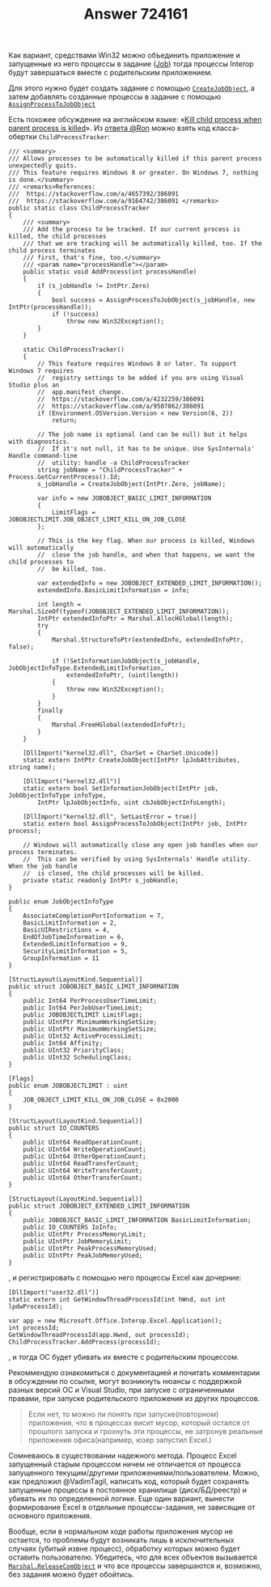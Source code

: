 ﻿---
title: "Answer 724161"
se.owner.user_id: 178556
se.owner.display_name: "default locale"
se.owner.link: "https://ru.stackoverflow.com/users/178556/default-locale"
se.answer_id: 724161
se.question_id: 722795
se.post_type: answer
se.score: 6
se.is_accepted: False
---
<p>Как вариант, средствами Win32 можно объединить приложение и запущенные из него процессы в задание (<a href="https://msdn.microsoft.com/en-us/library/windows/desktop/ms684161(v=vs.85).aspx" rel="noreferrer">Job</a>) тогда процессы Interop будут завершаться вместе с родительским приложением.</p>

<p>Для этого нужно будет создать задание с помощью <a href="https://msdn.microsoft.com/en-us/library/ms682409(VS.85).aspx" rel="noreferrer"><code>CreateJobObject</code></a>, а затем добавлять созданные процессы в задание с помощью <a href="https://msdn.microsoft.com/en-us/library/ms681949(v=vs.85).aspx" rel="noreferrer"><code>AssignProcessToJobObject</code></a></p>

<p>Есть похожее обсуждение на английском языке: «<a href="https://stackoverflow.com/questions/3342941/kill-child-process-when-parent-process-is-killed">Kill child process when parent process is killed</a>». Из <a href="https://stackoverflow.com/questions/3342941/kill-child-process-when-parent-process-is-killed#37034966">ответа @Ron</a> можно взять код класса-обертки <code>ChildProcessTracker</code>:</p>

<pre><code>/// &lt;summary&gt;
/// Allows processes to be automatically killed if this parent process unexpectedly quits.
/// This feature requires Windows 8 or greater. On Windows 7, nothing is done.&lt;/summary&gt;
/// &lt;remarks&gt;References:
///  https://stackoverflow.com/a/4657392/386091
///  https://stackoverflow.com/a/9164742/386091 &lt;/remarks&gt;
public static class ChildProcessTracker
{
    /// &lt;summary&gt;
    /// Add the process to be tracked. If our current process is killed, the child processes
    /// that we are tracking will be automatically killed, too. If the child process terminates
    /// first, that's fine, too.&lt;/summary&gt;
    /// &lt;param name="processHandle"&gt;&lt;/param&gt;
    public static void AddProcess(int processHandle)
    {
        if (s_jobHandle != IntPtr.Zero)
        {
            bool success = AssignProcessToJobObject(s_jobHandle, new IntPtr(processHandle));
            if (!success)
                throw new Win32Exception();
        }
    }

    static ChildProcessTracker()
    {
        // This feature requires Windows 8 or later. To support Windows 7 requires
        //  registry settings to be added if you are using Visual Studio plus an
        //  app.manifest change.
        //  https://stackoverflow.com/a/4232259/386091
        //  https://stackoverflow.com/a/9507862/386091
        if (Environment.OSVersion.Version &lt; new Version(6, 2))
            return;

        // The job name is optional (and can be null) but it helps with diagnostics.
        //  If it's not null, it has to be unique. Use SysInternals' Handle command-line
        //  utility: handle -a ChildProcessTracker
        string jobName = "ChildProcessTracker" + Process.GetCurrentProcess().Id;
        s_jobHandle = CreateJobObject(IntPtr.Zero, jobName);

        var info = new JOBOBJECT_BASIC_LIMIT_INFORMATION
        {
            LimitFlags = JOBOBJECTLIMIT.JOB_OBJECT_LIMIT_KILL_ON_JOB_CLOSE
        };

        // This is the key flag. When our process is killed, Windows will automatically
        //  close the job handle, and when that happens, we want the child processes to
        //  be killed, too.

        var extendedInfo = new JOBOBJECT_EXTENDED_LIMIT_INFORMATION();
        extendedInfo.BasicLimitInformation = info;

        int length = Marshal.SizeOf(typeof(JOBOBJECT_EXTENDED_LIMIT_INFORMATION));
        IntPtr extendedInfoPtr = Marshal.AllocHGlobal(length);
        try
        {
            Marshal.StructureToPtr(extendedInfo, extendedInfoPtr, false);

            if (!SetInformationJobObject(s_jobHandle, JobObjectInfoType.ExtendedLimitInformation,
                extendedInfoPtr, (uint)length))
            {
                throw new Win32Exception();
            }
        }
        finally
        {
            Marshal.FreeHGlobal(extendedInfoPtr);
        }
    }

    [DllImport("kernel32.dll", CharSet = CharSet.Unicode)]
    static extern IntPtr CreateJobObject(IntPtr lpJobAttributes, string name);

    [DllImport("kernel32.dll")]
    static extern bool SetInformationJobObject(IntPtr job, JobObjectInfoType infoType,
        IntPtr lpJobObjectInfo, uint cbJobObjectInfoLength);

    [DllImport("kernel32.dll", SetLastError = true)]
    static extern bool AssignProcessToJobObject(IntPtr job, IntPtr process);

    // Windows will automatically close any open job handles when our process terminates.
    //  This can be verified by using SysInternals' Handle utility. When the job handle
    //  is closed, the child processes will be killed.
    private static readonly IntPtr s_jobHandle;
}

public enum JobObjectInfoType
{
    AssociateCompletionPortInformation = 7,
    BasicLimitInformation = 2,
    BasicUIRestrictions = 4,
    EndOfJobTimeInformation = 6,
    ExtendedLimitInformation = 9,
    SecurityLimitInformation = 5,
    GroupInformation = 11
}

[StructLayout(LayoutKind.Sequential)]
public struct JOBOBJECT_BASIC_LIMIT_INFORMATION
{
    public Int64 PerProcessUserTimeLimit;
    public Int64 PerJobUserTimeLimit;
    public JOBOBJECTLIMIT LimitFlags;
    public UIntPtr MinimumWorkingSetSize;
    public UIntPtr MaximumWorkingSetSize;
    public UInt32 ActiveProcessLimit;
    public Int64 Affinity;
    public UInt32 PriorityClass;
    public UInt32 SchedulingClass;
}

[Flags]
public enum JOBOBJECTLIMIT : uint
{
    JOB_OBJECT_LIMIT_KILL_ON_JOB_CLOSE = 0x2000
}

[StructLayout(LayoutKind.Sequential)]
public struct IO_COUNTERS
{
    public UInt64 ReadOperationCount;
    public UInt64 WriteOperationCount;
    public UInt64 OtherOperationCount;
    public UInt64 ReadTransferCount;
    public UInt64 WriteTransferCount;
    public UInt64 OtherTransferCount;
}

[StructLayout(LayoutKind.Sequential)]
public struct JOBOBJECT_EXTENDED_LIMIT_INFORMATION
{
    public JOBOBJECT_BASIC_LIMIT_INFORMATION BasicLimitInformation;
    public IO_COUNTERS IoInfo;
    public UIntPtr ProcessMemoryLimit;
    public UIntPtr JobMemoryLimit;
    public UIntPtr PeakProcessMemoryUsed;
    public UIntPtr PeakJobMemoryUsed;
}
</code></pre>

<p>, и регистрировать с помощью него процессы Excel как дочерние:</p>

<pre><code>[DllImport("user32.dll")]
static extern int GetWindowThreadProcessId(int hWnd, out int lpdwProcessId);

var app = new Microsoft.Office.Interop.Excel.Application();
int processId;
GetWindowThreadProcessId(app.Hwnd, out processId);
ChildProcessTracker.AddProcess(processId); 
</code></pre>

<p>, и тогда ОС будет убивать их вместе с родительским процессом.</p>

<p>Рекоммендую ознакомиться с документацией и почитать комментарии в обсуждении по ссылке, могут возникнуть нюансы с поддержкой разных версий ОС и Visual Studio, при запуске с ограниченными правами, при запуске родительского приложения из других процессов.</p>

<blockquote>
  <p>Если нет, то можно ли понять при запуске(повторном) приложения, что в процессах висит мусор, который остался от прошлого запуска и грохнуть эти процессы, не затронув реальные приложения офиса(например, юзер запустил Excel.)</p>
</blockquote>

<p>Сомневаюсь в существовании надежного метода. Процесс Excel запущенный старым процессом ничем не отличается от процесса запущенного текущим/другими приложениями/пользователем. Можно, как предложил @VadimTagil,  написать код, который будет сохранять запущенные процессы в постоянное хранилище (диск/БД/реестр) и убивать их по определенной логике. Еще один вариант, вынести формирование Excel в отдельные процессы-задания, не зависящие от основного приложения. </p>

<p>Вообще, если в нормальном ходе работы приложения мусор не остается, то проблемы будут возникать лишь в исключительных случаях (убитый извне процесс), обработку которых можно будет оставить пользователю. Убедитесь, что для всех объектов вызывается <a href="https://msdn.microsoft.com/en-us/library/system.runtime.interopservices.marshal.releasecomobject(v=vs.110).aspx" rel="noreferrer"><code>Marshal.ReleaseComObject</code></a> и что все процессы завершаются и, возможно, без задания можно будет обойтись.</p>
